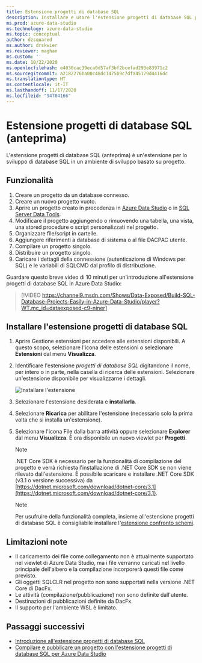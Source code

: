 ```yaml
---
title: Estensione progetti di database SQL
description: Installare e usare l'estensione progetti di database SQL per Azure Data Studio.
ms.prod: azure-data-studio
ms.technology: azure-data-studio
ms.topic: conceptual
author: dzsquared
ms.author: drskwier
ms.reviewer: maghan
ms.custom: ''
ms.date: 10/22/2020
ms.openlocfilehash: e4030cac39eca0d57af3bf2bcefad293e83971c2
ms.sourcegitcommit: a2182276ba00c48dc1475b9c7dfa45179d4416dc
ms.translationtype: HT
ms.contentlocale: it-IT
ms.lasthandoff: 11/17/2020
ms.locfileid: "94704166"
---
```

# <a name="sql-database-projects-extension-preview"></a>Estensione progetti di database SQL (anteprima)

L'estensione progetti di database SQL (anteprima) è un'estensione per lo sviluppo di database SQL in un ambiente di sviluppo basato su progetto. 


## <a name="features"></a>Funzionalità

1. Creare un progetto da un database connesso.
2. Creare un nuovo progetto vuoto.
3. Aprire un progetto creato in precedenza in [Azure Data Studio](sql-database-project-extension-getting-started.md) o in [SQL Server Data Tools](../../ssdt/sql-server-data-tools.md).
4. Modificare il progetto aggiungendo o rimuovendo una tabella, una vista, una stored procedure o script personalizzati nel progetto.
5. Organizzare file/script in cartelle.
6. Aggiungere riferimenti a database di sistema o al file DACPAC utente.
7. Compilare un progetto singolo.
8. Distribuire un progetto singolo.
9. Caricare i dettagli della connessione (autenticazione di Windows per SQL) e le variabili di SQLCMD dal profilo di distribuzione.

Guardare questo breve video di 10 minuti per un'introduzione all'estensione progetti di database SQL in Azure Data Studio:

> [!VIDEO https://channel9.msdn.com/Shows/Data-Exposed/Build-SQL-Database-Projects-Easily-in-Azure-Data-Studio/player?WT.mc_id=dataexposed-c9-niner]

## <a name="install-the-sql-database-projects-extension"></a>Installare l'estensione progetti di database SQL

1. Aprire Gestione estensioni per accedere alle estensioni disponibili.  A questo scopo, selezionare l'icona delle estensioni o selezionare **Estensioni** dal menu **Visualizza**.
2. Identificare l'estensione *progetti di database SQL* digitandone il nome, per intero o in parte, nella casella di ricerca delle estensioni. Selezionare un'estensione disponibile per visualizzarne i dettagli.

   ![Installare l'estensione](media/sql-database-projects-extension/install-database-projects.png)

3. Selezionare l'estensione desiderata e **installarla**.
4. Selezionare **Ricarica** per abilitare l'estensione (necessario solo la prima volta che si installa un'estensione).
5. Selezionare l'icona File dalla barra attività oppure selezionare **Explorer** dal menu **Visualizza**. È ora disponibile un nuovo viewlet per **Progetti**.

   > [!NOTE]
   > .NET Core SDK è necessario per la funzionalità di compilazione del progetto e verrà richiesta l'installazione di .NET Core SDK se non viene rilevato dall'estensione.  È possibile scaricare e installare .NET Core SDK (v3.1 o versione successiva) da [https://dotnet.microsoft.com/download/dotnet-core/3.1](https://dotnet.microsoft.com/download/dotnet-core/3.1).

   > [!NOTE]
   > Per usufruire della funzionalità completa, insieme all'estensione progetti di database SQL è consigliabile installare l'[estensione confronto schemi](schema-compare-extension.md).

## <a name="known-limitations"></a>Limitazioni note

- Il caricamento dei file come collegamento non è attualmente supportato nel viewlet di Azure Data Studio, ma i file verranno caricati nel livello principale dell'albero e la compilazione incorporerà questi file come previsto.
- Gli oggetti SQLCLR nel progetto non sono supportati nella versione .NET Core di DacFx.
- Le attività (compilazione/pubblicazione) non sono definite dall'utente.
- Destinazioni di pubblicazioni definite da DacFx.
- Il supporto per l'ambiente WSL è limitato.

## <a name="next-steps"></a>Passaggi successivi

- [Introduzione all'estensione progetti di database SQL](sql-database-project-extension-getting-started.md)
- [Compilare e pubblicare un progetto con l'estensione progetti di database SQL per Azure Data Studio](sql-database-project-extension-build.md)
